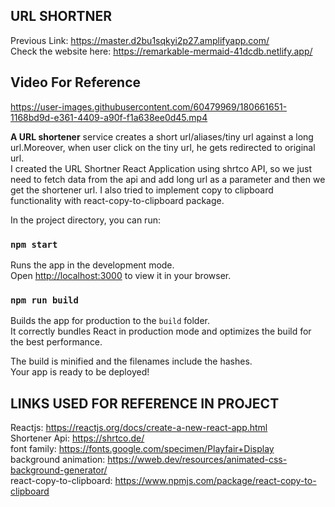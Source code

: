 

## URL SHORTNER
Previous Link: https://master.d2bu1sqkyi2p27.amplifyapp.com/  <br>
Check the website here: https://remarkable-mermaid-41dcdb.netlify.app/

## Video For Reference

https://user-images.githubusercontent.com/60479969/180661651-1168bd9d-e361-4409-a90f-f1a638ee0d45.mp4

<b>A URL shortener</b> service creates a short url/aliases/tiny url against a long url.Moreover, when user click on the tiny url, he gets redirected to original url.<br>
I created the URL Shortner React Application using shrtco API, so we just need to fetch data from the api and add long url as a parameter and then we get the shortener url. I also tried to implement copy to clipboard functionality with react-copy-to-clipboard package.


In the project directory, you can run:

### `npm start`
Runs the app in the development mode.\
Open [http://localhost:3000](http://localhost:3000) to view it in your browser.

### `npm run build`

Builds the app for production to the `build` folder.\
It correctly bundles React in production mode and optimizes the build for the best performance.

The build is minified and the filenames include the hashes.\
Your app is ready to be deployed!
## LINKS USED FOR REFERENCE IN PROJECT
Reactjs: https://reactjs.org/docs/create-a-new-react-app.html <br>
Shortener Api: https://shrtco.de/ <br>
font family: https://fonts.google.com/specimen/Playfair+Display <br>
background animation: https://wweb.dev/resources/animated-css-background-generator/ <br>
react-copy-to-clipboard: https://www.npmjs.com/package/react-copy-to-clipboard
